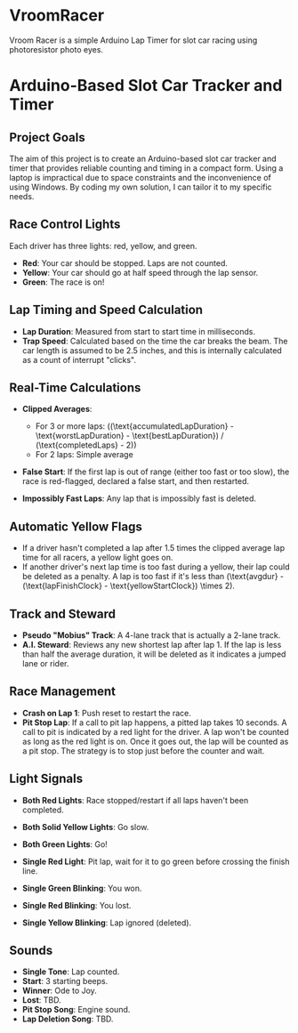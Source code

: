 # VroomRacer
Vroom Racer is a simple Arduino Lap Timer for slot car racing using photoresistor photo eyes.

# Arduino-Based Slot Car Tracker and Timer

## Project Goals
The aim of this project is to create an Arduino-based slot car tracker and timer that provides reliable counting and timing in a compact form. Using a laptop is impractical due to space constraints and the inconvenience of using Windows. By coding my own solution, I can tailor it to my specific needs.

## Race Control Lights
Each driver has three lights: red, yellow, and green.
- **Red**: Your car should be stopped. Laps are not counted.
- **Yellow**: Your car should go at half speed through the lap sensor.
- **Green**: The race is on!

## Lap Timing and Speed Calculation
- **Lap Duration**: Measured from start to start time in milliseconds.
- **Trap Speed**: Calculated based on the time the car breaks the beam. The car length is assumed to be 2.5 inches, and this is internally calculated as a count of interrupt "clicks".

## Real-Time Calculations
- **Clipped Averages**:
  - For 3 or more laps: \((\text{accumulatedLapDuration} - \text{worstLapDuration} - \text{bestLapDuration}) / (\text{completedLaps} - 2)\)
  - For 2 laps: Simple average

- **False Start**: If the first lap is out of range (either too fast or too slow), the race is red-flagged, declared a false start, and then restarted.
- **Impossibly Fast Laps**: Any lap that is impossibly fast is deleted.

## Automatic Yellow Flags
- If a driver hasn't completed a lap after 1.5 times the clipped average lap time for all racers, a yellow light goes on.
- If another driver's next lap time is too fast during a yellow, their lap could be deleted as a penalty. A lap is too fast if it's less than \(\text{avgdur} - (\text{lapFinishClock} - \text{yellowStartClock}) \times 2\).

## Track and Steward
- **Pseudo "Mobius" Track**: A 4-lane track that is actually a 2-lane track.
- **A.I. Steward**: Reviews any new shortest lap after lap 1. If the lap is less than half the average duration, it will be deleted as it indicates a jumped lane or rider.

## Race Management
- **Crash on Lap 1**: Push reset to restart the race.
- **Pit Stop Lap**: If a call to pit lap happens, a pitted lap takes 10 seconds. A call to pit is indicated by a red light for the driver. A lap won't be counted as long as the red light is on. Once it goes out, the lap will be counted as a pit stop. The strategy is to stop just before the counter and wait.

## Light Signals
- **Both Red Lights**: Race stopped/restart if all laps haven't been completed.
- **Both Solid Yellow Lights**: Go slow.
- **Both Green Lights**: Go!

- **Single Red Light**: Pit lap, wait for it to go green before crossing the finish line.
- **Single Green Blinking**: You won.
- **Single Red Blinking**: You lost.
- **Single Yellow Blinking**: Lap ignored (deleted).

## Sounds
- **Single Tone**: Lap counted.
- **Start**: 3 starting beeps.
- **Winner**: Ode to Joy.
- **Lost**: TBD.
- **Pit Stop Song**: Engine sound.
- **Lap Deletion Song**: TBD.
